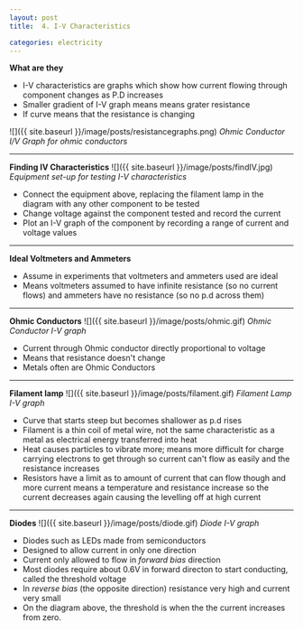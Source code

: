 ```yaml
---
layout: post
title:  4. I-V Characteristics

categories: electricity
---
```

**What are they**

* I-V characteristics are graphs which show how current flowing through component changes as P.D increases
* Smaller gradient of I-V graph means means grater resistance
* If curve means that the resistance is changing

![]({{ site.baseurl }}/image/posts/resistancegraphs.png)
*Ohmic Conductor I/V Graph for ohmic conductors*

--- 
**Finding IV Characteristics**
![]({{ site.baseurl }}/image/posts/findIV.jpg)
*Equipment set-up for testing I-V characteristics*

* Connect the equipment above, replacing the filament lamp in the diagram with any other component to be tested
* Change voltage against the component tested and record the current
* Plot an I-V graph of the component by recording a range of current and voltage values

---
**Ideal Voltmeters and Ammeters**

* Assume in experiments that voltmeters and ammeters used are ideal 
* Means voltmeters assumed to have infinite resistance (so no current flows) and ammeters have no resistance (so no p.d across them)

---
**Ohmic Conductors**
![]({{ site.baseurl }}/image/posts/ohmic.gif)
*Ohmic Conductor I-V graph*

* Current through Ohmic conductor directly proportional to voltage
* Means that resistance doesn't change
* Metals often are Ohmic Conductors

---
**Filament lamp**
![]({{ site.baseurl }}/image/posts/filament.gif)
*Filament Lamp I-V graph*

* Curve that starts steep but becomes shallower as p.d rises
* Filament is a thin coil of metal wire, not the same characteristic as a metal as electrical energy transferred into heat
* Heat causes particles to vibrate more; means more difficult for charge carrying electrons to get through so current can't flow as easily and the resistance increases
* Resistors have a limit as to amount of current that can flow though and more current means a temperature and resistance increase so the current decreases again causing the levelling off at high current

---
**Diodes**
![]({{ site.baseurl }}/image/posts/diode.gif)
*Diode I-V graph*

* Diodes such as LEDs made from semiconductors
* Designed to allow current in only one direction
* Current only allowed to flow in *forward bias* direction
* Most diodes require about 0.6V in forward directon to start conducting, called the threshold voltage
* In *reverse bias* (the opposite direction) resistance very high and current very small
* On the diagram above, the threshold is when the the current increases from zero. 
